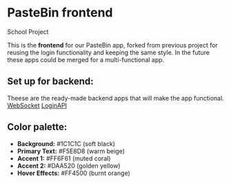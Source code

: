 # PasteBin frontend
School Project

This is the **frontend** for our PasteBin app, forked from previous project for reusing the login functionality and keeping the same style. 
In the future these apps could be merged for a multi-functional app.

## Set up for backend:
Theese are the ready-made backend apps that will make the app functional.
[WebSocket](https://github.com/7akob/pastebin-websocket)
[LoginAPI](https://github.com/7akob/viritual-board-login)

## Color palette:
- **Background:** #1C1C1C (soft black)
- **Primary Text:** #F5E8D8 (warm beige)
- **Accent 1:** #FF6F61 (muted coral)
- **Accent 2:** #DAA520 (golden yellow)
- **Hover Effects:** #FF4500 (burnt orange)

